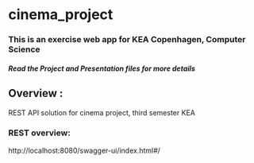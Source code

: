 # cinema_project

<h3>This is an exercise web app for KEA Copenhagen, Computer Science</h3> 

<h5>Read the Project and Presentation files for more details</h5>
 
## Overview :
REST API solution for cinema project, third semester KEA

### REST overview:
http://localhost:8080/swagger-ui/index.html#/
